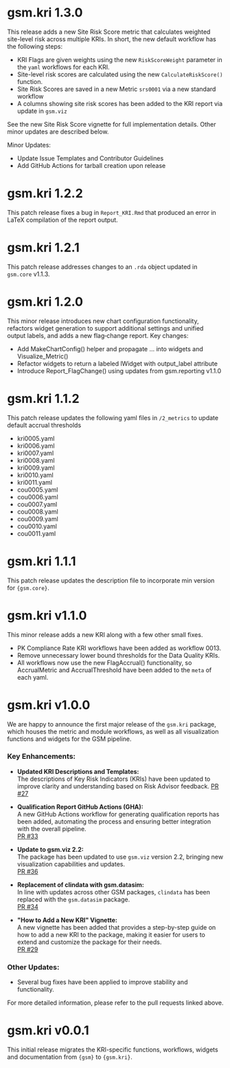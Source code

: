 # gsm.kri 1.3.0

This release adds a new Site Risk Score metric that calculates weighted site-level risk across multiple KRIs. In short, the new default workflow has the following steps:  

- KRI Flags are given weights using the new `RiskScoreWeight` parameter in the `yaml` workflows for each KRI.
- Site-level risk scores are calculated using the new `CalculateRiskScore()` function. 
- Site Risk Scores are saved in a new Metric `srs0001` via a new standard workflow
- A columns showing site risk scores has been added to the KRI report via update in `gsm.viz`

 See the new Site Risk Score vignette for full implementation details. Other minor updates are described below. 

Minor Updates:
- Update Issue Templates and Contributor Guidelines
- Add GitHub Actions for tarball creation upon release


# gsm.kri 1.2.2

This patch release fixes a bug in `Report_KRI.Rmd` that produced an error in LaTeX compilation of the report output.

# gsm.kri 1.2.1

This patch release addresses changes to an `.rda` object updated in `gsm.core` v1.1.3.

# gsm.kri 1.2.0

This minor release introduces new chart configuration functionality, refactors widget generation to support additional settings and unified output labels, and adds a new flag‐change report. Key changes:

- Add MakeChartConfig() helper and propagate ... into widgets and Visualize_Metric()
- Refactor widgets to return a labeled lWidget with output_label attribute
- Introduce Report_FlagChange() using updates from gsm.reporting v1.1.0

# gsm.kri 1.1.2

This patch release updates the following yaml files in `/2_metrics` to update default accrual thresholds

- kri0005.yaml
- kri0006.yaml
- kri0007.yaml
- kri0008.yaml
- kri0009.yaml
- kri0010.yaml
- kri0011.yaml
- cou0005.yaml
- cou0006.yaml
- cou0007.yaml
- cou0008.yaml
- cou0009.yaml
- cou0010.yaml
- cou0011.yaml


# gsm.kri 1.1.1

This patch release updates the description file to incorporate min version for `{gsm.core}`.


# gsm.kri v1.1.0

This minor release adds a new KRI along with a few other small fixes.

- PK Compliance Rate KRI workflows have been added as workflow 0013.
- Remove unnecessary lower bound thresholds for the Data Quality KRIs.
- All workflows now use the new FlagAccrual() functionality, so AccrualMetric and AccrualThreshold have been added to the `meta` of each yaml.


# gsm.kri v1.0.0

We are happy to announce the first major release of the `gsm.kri` package, which houses the metric and module workflows, as well as all visualization functions and widgets for the GSM pipeline.

### Key Enhancements:
- **Updated KRI Descriptions and Templates:**  
  The descriptions of Key Risk Indicators (KRIs) have been updated to improve clarity and understanding based on Risk Advisor feedback.
  [PR #27](https://github.com/Gilead-BioStats/gsm.kri/pull/27)


- **Qualification Report GitHub Actions (GHA):**  
  A new GitHub Actions workflow for generating qualification reports has been added, automating the process and ensuring better integration with the overall pipeline.  
  [PR #33](https://github.com/Gilead-BioStats/gsm.kri/pull/33) 

- **Update to gsm.viz 2.2:**  
  The package has been updated to use `gsm.viz` version 2.2, bringing new visualization capabilities and updates.  
  [PR #36](https://github.com/Gilead-BioStats/gsm.kri/pull/36)

- **Replacement of clindata with gsm.datasim:**  
  In line with updates across other GSM packages, `clindata` has been replaced with the `gsm.datasim` package.  
  [PR #34](https://github.com/Gilead-BioStats/gsm.kri/pull/34)

- **"How to Add a New KRI" Vignette:**  
  A new vignette has been added that provides a step-by-step guide on how to add a new KRI to the package, making it easier for users to extend and customize the package for their needs.  
  [PR #29](https://github.com/Gilead-BioStats/gsm.kri/pull/29)

### Other Updates:
- Several bug fixes have been applied to improve stability and functionality.

For more detailed information, please refer to the pull requests linked above.


# gsm.kri v0.0.1

This initial release migrates the KRI-specific functions, workflows, widgets and documentation from `{gsm}` to `{gsm.kri}`.
